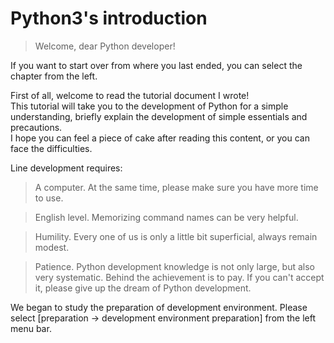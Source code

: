 # Python3's introduction

> Welcome, dear Python developer!

If you want to start over from where you last ended, you can select the chapter from the left.

First of all, welcome to read the tutorial document I wrote!  
This tutorial will take you to the development of Python for a simple understanding, briefly explain the development of simple essentials and precautions.  
I hope you can feel a piece of cake after reading this content, or you can face the difficulties.

Line development requires:
> A computer. At the same time, please make sure you have more time to use.

> English level. Memorizing command names can be very helpful.

> Humility. Every one of us is only a little bit superficial, always remain modest.

> Patience. Python development knowledge is not only large, but also very systematic. Behind the achievement is to pay. If you can't accept it, please give up the dream of Python development.

We began to study the preparation of development environment. Please select [preparation → development environment preparation] from the left menu bar.
